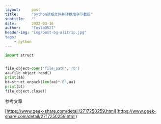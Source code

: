 ```yaml
---
layout:     post
title:      "python读取文件并转换成字节数组"
subtitle:   ""
date:       2022-03-16
author:     "Tesla9527"
header-img: "img/post-bg-alitrip.jpg"
tags:
    - python
---
```





```python
import struct


file_object=open('file_path','rb')
aa=file_object.read()
print(aa)
bt=struct.unpack(len(aa)*'B',aa)
print(bt)
file_object.close()
```


参考文章

[https://www.geek-share.com/detail/2717250259.html](https://www.geek-share.com/detail/2717250259.html)
